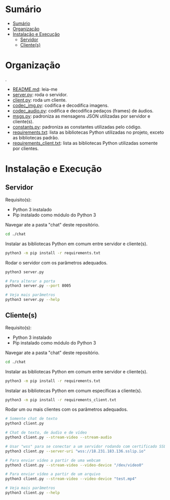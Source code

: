 # Sumário

- [Sumário](#sumário)
- [Organização](#organização)
- [Instalação e Execução](#instalação-e-execução)
  - [Servidor](#servidor)
  - [Cliente(s)](#clientes)

# Organização

.
 * [README.md](./chat/README.md): leia-me
 * [server.py](./chat/server.py): roda o servidor.
 * [client.py](./chat/client.py): roda um cliente.
 * [codec_img.py](./chat/codec_img.py): codifica e decodifica imagens.
 * [codec_audio.py](./chat/codec_audio.py): codifica e decodifica pedaços (frames) de áudios.
 * [msgs.py](./chat/msgs.py): padroniza as mensagens JSON utilizadas por servidor e cliente(s).
 * [constants.py](./chat/constants.py): padroniza as constantes utilizadas pelo código.
 * [requirements.txt](./chat/requirements.txt): lista as bibliotecas Python utilizadas no projeto, exceto as bibliotecas padrão.
 * [requirements_client.txt](./chat/requirements.txt): lista as bibliotecas Python utilizadas somente por clientes.

# Instalação e Execução

## Servidor

Requisito(s):
* Python 3 instalado
* Pip instalado como módulo do Python 3

Navegar ate a pasta "chat" deste repositório.

```bash
cd ./chat
```

Instalar as bibliotecas Python em comum entre servidor e cliente(s).

```bash
python3 -m pip install -r requirements.txt
```

Rodar o servidor com os parâmetros adequados.

```bash
python3 server.py

# Para alterar a porta
python3 server.py --port 8005

# Veja mais parâmetros
python3 server.py --help
```

## Cliente(s)

Requisito(s):
* Python 3 instalado
* Pip instalado como módulo do Python 3

Navegar ate a pasta "chat" deste repositório.

```bash
cd ./chat
```

Instalar as bibliotecas Python em comum entre servidor e cliente(s).

```bash
python3 -m pip install -r requirements.txt
```

Instalar as bibliotecas Python em comum específicas a cliente(s).

```bash
python3 -m pip install -r requirements_client.txt
```

Rodar um ou mais clientes com os parâmetros adequados.

```bash
# Somente chat de texto
python3 client.py

# Chat de texto, de áudio e de vídeo
python3 client.py --stream-video --stream-audio

# Usar "wss" para se conectar a um servidor rodando com certificado SSL
python3 client.py --server-uri "wss://18.231.183.136.sslip.io"

# Para enviar vídeo a partir de uma webcam
python3 client.py --stream-video --video-device "/dev/video0"

# Para enviar vídeo a partir de um arquivo
python3 client.py --stream-video --video-device "test.mp4"

# Veja mais parâmetros
python3 client.py --help
```
